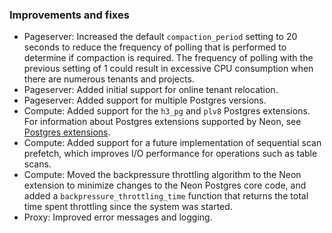 ### Improvements and fixes

- Pageserver: Increased the default `compaction_period` setting to 20 seconds to reduce the frequency of polling that is performed to determine if compaction is required. The frequency of polling with the previous setting of 1 could result in excessive CPU consumption when there are numerous tenants and projects.
- Pageserver: Added initial support for online tenant relocation.
- Pageserver: Added support for multiple Postgres versions.
- Compute: Added support for the `h3_pg` and `plv8` Postgres extensions. For information about Postgres extensions supported by Neon, see [Postgres extensions](/docs/extensions/pg-extensions).
- Compute: Added support for a future implementation of sequential scan prefetch, which improves I/O performance for operations such as table scans.
- Compute: Moved the backpressure throttling algorithm to the Neon extension to minimize changes to the Neon Postgres core code, and added a `backpressure_throttling_time` function that returns the total time spent throttling since the system was started.
- Proxy: Improved error messages and logging.
